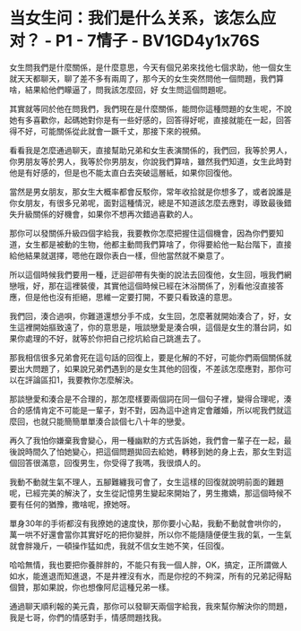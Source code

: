 # 当女生问：我们是什么关系，该怎么应对？ - P1 - 7情子 - BV1GD4y1x76S

女生問我們是什麼關係，是什麼意思，今天有個兄弟來找他七個求助，他一個女生就天天都聊天，聊了差不多有兩周了，那今天的女生突然問他一個問題，我們算啥，結果給他們矇逼了，問我該怎麼回，好 女生問這個問題呢。

其實就等同於他在問我們，我們現在是什麼關係，能問你這種問題的女生呢，不說她有多喜歡你，起碼她對你是有一些好感的，回答得好呢，直接就能在一起，回答得不好，可能關係從此就會一蹶千丈，那接下來的視頻。

看看我是怎麼通過聊天，直接幫助兄弟和女生表演關係的，我們回，我等於男人，你男朋友等於男人，我等於你男朋友，你說我們算啥，雖然我們知道，女生此時對他是有好感的，但是也不能太直白去突破這層紙，如果你回復他。

當然是男女朋友，那女生大概率都會反駁你，常年收拾就是你想多了，或者說誰是你女朋友，有很多兄弟呢，面對這種情況，總是不知道該怎麼去應對，導致最後錯失升級關係的好機會，如果你不想再次錯過喜歡的人。

那你可以發關係升級四個字給我，我要教你怎麼把握住這個機會，因為你們要知道，女生都是被動的生物，他都主動問我們算啥了，你得要給他一點台階下，直接給他結果就選擇，嗯他在跟你表白一樣，但他當然就不樂意了。

所以這個時候我們要用一種，迂迴卻帶有失衡的說法去回復他，女生回，哦我們網戀哦，好，那在這裡裝傻，其實他這個時候已經在沐浴關係了，別看他沒直接答應，但是他也沒有拒絕，思維一定要打開，不要只看致遠的意思。

我們回，湊合過唄，你難道還想分手不成，女生回，怎麼著就開始湊合了，好，女生這裡開始摳致遠了，你的意思是，哦談戀愛是湊合唄，這個是女生的潛台詞，如果你處理的不好，就等於你把自己挖坑給自己跳進去了。

那我相信很多兄弟會死在這句話的回復上，要是化解的不好，可能你們兩個關係就要出大問題了，如果說兄弟們遇到的是女生其他的回復，不差該怎麼應對，那你可以在評論區扣1，我要教你怎麼解決。

那談戀愛和湊合是不合理的，那怎麼樣要兩個詞在同一個句子裡，變得合理呢，湊合的感情肯定不可能是一輩子，對不對，因為這中途肯定會離婚，所以呢我們就這麼回，也就只能簡簡單單湊合談個七八十年的戀愛。

再久了我怕你嫌棄我會變心，用一種幽默的方式告訴她，我們會一輩子在一起，最後說時間久了怕她變心，把這個問題拋回去給她，轉移到她的身上去，那女生對這個回答很滿意，回復男生，你受得了我嗎，我很煩人的。

我動不動就生氣不理人，五腳難纏我可會了，女生這樣的回復就說明前面的難題呢，已經完美的解決了，女生從記憶男生變起來開始了，男生撒嬌，那這個時候不要有任何的猶豫，撒啥呢，撩她呀。

單身30年的手術都沒有我撩她的速度快，那你要小心點，我動不動就會哄你的，萬一哄不好還會當你其實好吃的把你變胖，所以你不能隨隨便便生我的氣，一生氣就會胖幾斤，一頓操作猛如虎，我就不信女生她不笑，任回復。

哈哈無情，我也要把你養胖胖的，不能只有我一個人胖，OK，搞定，正所謂做人如水，能進退而知進退，不是井裡沒有水，而是你挖的不夠深，所有的兄弟記得點個贊，那如果說，你也想像阿尼這種兄弟一樣。

通過聊天順利報的美元貴，那你可以發聊天兩個字給我，我來幫你解決你的問題，我是七哥，你們的情感對手，情感問題找我。